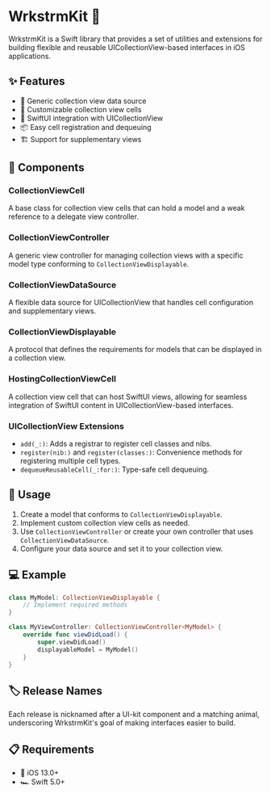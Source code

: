 # WrkstrmKit 🧰

WrkstrmKit is a Swift library that provides a set of utilities and extensions for building flexible and reusable UICollectionView-based interfaces in iOS applications.

## ✨ Features

- 🧩 Generic collection view data source
- 🎨 Customizable collection view cells
- 🔄 SwiftUI integration with UICollectionView
- 📦 Easy cell registration and dequeuing
- 🏗️ Support for supplementary views

## 🧱 Components

### CollectionViewCell

A base class for collection view cells that can hold a model and a weak reference to a delegate view controller.

### CollectionViewController

A generic view controller for managing collection views with a specific model type conforming to `CollectionViewDisplayable`.

### CollectionViewDataSource

A flexible data source for UICollectionView that handles cell configuration and supplementary views.

### CollectionViewDisplayable

A protocol that defines the requirements for models that can be displayed in a collection view.

### HostingCollectionViewCell

A collection view cell that can host SwiftUI views, allowing for seamless integration of SwiftUI content in UICollectionView-based interfaces.

### UICollectionView Extensions

- `add(_:)`: Adds a registrar to register cell classes and nibs.
- `register(nib:)` and `register(classes:)`: Convenience methods for registering multiple cell types.
- `dequeueReusableCell(_:for:)`: Type-safe cell dequeuing.

## 🚀 Usage

1. Create a model that conforms to `CollectionViewDisplayable`.
2. Implement custom collection view cells as needed.
3. Use `CollectionViewController` or create your own controller that uses `CollectionViewDataSource`.
4. Configure your data source and set it to your collection view.

## 💻 Example

```swift
class MyModel: CollectionViewDisplayable {
    // Implement required methods
}

class MyViewController: CollectionViewController<MyModel> {
    override func viewDidLoad() {
        super.viewDidLoad()
        displayableModel = MyModel()
    }
}
```
## 🏷️ Release Names

Each release is nicknamed after a UI-kit component and a matching animal, underscoring WrkstrmKit's goal of making interfaces easier to build. 

## 📋 Requirements

- 📱 iOS 13.0+
- 🏎️ Swift 5.0+

